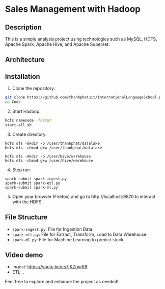 # Sales Management with Hadoop

## Description

This is a simple analysis project using technologies such as MySQL, HDFS, Apache Spark, Apache Hive, and Apache Superset.


## Architecture 



## Installation

1. Clone the repository:

```bash
git clone https://github.com/thanhphatuit/InternationalLanguageSchool.git
cd Code
```

2. Start Hadoop:

```bash
hdfs namenode -format
start-all.sh
```

3. Create directory:

```
hdfs dfs -mkdir -p /user/thanhphat/datalake
hdfs dfs -chmod g+w /user/thanhphat/datalake

hdfs dfs -mkdir -p /user/hive/warehouse
hdfs dfs -chmod g+w /user/hive/warehouse
```

4. Step run:

```
spark-submit spark-ingest.py
spark-submit spark-etl.py
spark-submit spark-ml.py
```

5. Open your browser (Firefox) and go to http://localhost:9870 to interact with the HDFS.

## File Structure

- `spark-ingest.py`: File for Ingestion Data.
- `spark-etl.py`: File for Extract, Transform, Load to Data Warehouse.
- `spark-ml.py`: File for Machine Learning to predict stock.

## Video demo
- Ingest: https://youtu.be/cs7IKZtwrK8.
- ETL: .

Feel free to explore and enhance the project as needed!
